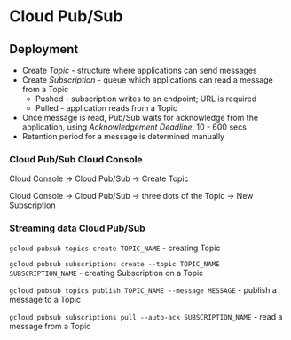 # Cloud Pub/Sub

## Deployment

* Create *Topic* - structure where applications can send messages
* Create *Subscription* - queue which applications can read a message from a Topic
  * Pushed - subscription writes to an endpoint; URL is required
  * Pulled - application reads from a Topic
* Once message is read, Pub/Sub waits for acknowledge from the application, using *Acknowledgement Deadline*: 10 - 600 secs
* Retention period for a message is determined manually

### Cloud Pub/Sub Cloud Console

Cloud Console -> Cloud Pub/Sub -> Create Topic

Cloud Console -> Cloud Pub/Sub -> three dots of the Topic -> New Subscription

### Streaming data Cloud Pub/Sub

`gcloud pubsub topics create TOPIC_NAME` - creating Topic

`gcloud pubsub subscriptions create --topic TOPIC_NAME SUBSCRIPTION_NAME` - creating Subscription on a Topic

`gcloud pubsub topics publish TOPIC_NAME --message MESSAGE` - publish a message to a Topic

`gcloud pubsub subscriptions pull --auto-ack SUBSCRIPTION_NAME` - read a message from a Topic
